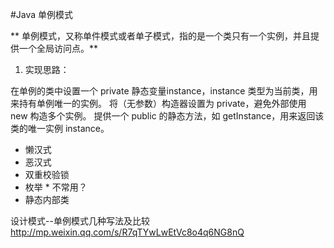 #Java 单例模式

** 单例模式，又称单件模式或者单子模式，指的是一个类只有一个实例，并且提供一个全局访问点。**


1. 实现思路：

在单例的类中设置一个 private 静态变量instance，instance 类型为当前类，用来持有单例唯一的实例。
将（无参数）构造器设置为 private，避免外部使用 new 构造多个实例。
提供一个 public 的静态方法，如 getInstance，用来返回该类的唯一实例 instance。

- 懒汉式
- 恶汉式
- 双重校验锁
- 枚举           * 不常用？
- 静态内部类



设计模式--单例模式几种写法及比较
http://mp.weixin.qq.com/s/R7qTYwLwEtVc8o4q6NG8nQ














